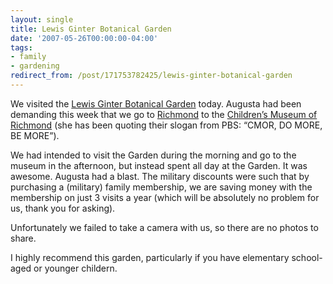 ```yaml
---
layout: single
title: Lewis Ginter Botanical Garden
date: '2007-05-26T00:00:00-04:00'
tags:
- family
- gardening
redirect_from: /post/171753782425/lewis-ginter-botanical-garden
---
```

<p>We visited the <a href="http://www.lewisginter.org/">Lewis Ginter Botanical Garden</a> today. Augusta had been demanding this week that we go to <a href="http://www.google.com/maps?f=q&amp;hl=en&amp;q=Richmond,+VA&amp;ie=UTF8&amp;t=h&amp;om=1&amp;ll=37.557642,-77.433701&amp;spn=0.279241,0.347443&amp;z=11&amp;iwloc=addr">Richmond</a> to the <a href="http://www.c-mor.org">Children&rsquo;s Museum of Richmond</a> (she has been quoting their slogan from PBS: &ldquo;CMOR, DO MORE, BE MORE&rdquo;).</p>

<p>We had intended to visit the Garden during the morning and go to the museum in the afternoon, but instead spent all day at the Garden. It was awesome. Augusta had a blast. The military discounts were such that by purchasing a (military) family membership, we are saving money with the membership on just 3 visits a year (which will be absolutely no problem for us, thank you for asking).</p>

<p>Unfortunately we failed to take a camera with us, so there are no photos to share.</p>

<p>I highly recommend this garden, particularly if you have elementary school-aged or younger childern.</p>
